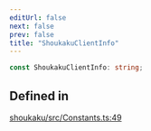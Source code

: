 ```yaml
---
editUrl: false
next: false
prev: false
title: "ShoukakuClientInfo"
---
```


```ts
const ShoukakuClientInfo: string;
```

## Defined in

[shoukaku/src/Constants.ts:49](https://github.com/shipgirlproject/shoukaku/blob/30762f5af6c7b4176e69ee96fa39bc204a7cff21/src/Constants.ts#L49)
